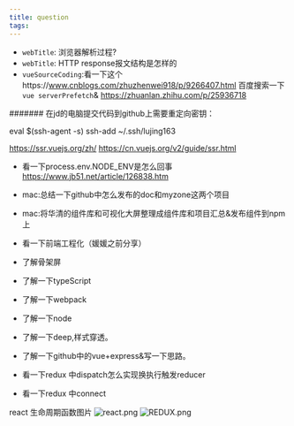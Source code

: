 ```yaml
---
title: question
tags:
---
```


* `webTitle`: 浏览器解析过程?
* `webTitle`: HTTP response报文结构是怎样的
* `vueSourceCoding`:看一下这个https://www.cnblogs.com/zhuzhenwei918/p/9266407.html 百度搜索一下`vue serverPrefetch`& https://zhuanlan.zhihu.com/p/25936718

####### 在jd的电脑提交代码到github上需要重定向密钥：

eval $(ssh-agent -s)
ssh-add ~/.ssh/lujing163

https://ssr.vuejs.org/zh/
https://cn.vuejs.org/v2/guide/ssr.html
* 看一下process.env.NODE_ENV是怎么回事 https://www.jb51.net/article/126838.htm


* mac:总结一下github中怎么发布的doc和myzone这两个项目
* mac:将华清的组件库和可视化大屏整理成组件库和项目汇总&发布组件到npm上

* 看一下前端工程化（媛媛之前分享）
* 了解骨架屏
* 了解一下typeScript
* 了解一下webpack
* 了解一下node
* 了解一下deep,样式穿透。
* 了解一下github中的vue+express&写一下思路。
* 看一下redux 中dispatch怎么实现换执行触发reducer
* 看一下redux 中connect





react 生命周期函数图片
![react.png](https://github.com/bailicangdu/pxq/raw/master/screenshot/react-lifecycle.png)
![REDUX.png](值得注意的是connect，Provider，mapStateToProps,mapDispatchToProps是react-redux提供的，redux本身和react没有半毛钱关系，它只是数据处理中心，没有和react产生任何耦合，是react-redux让它们联系在一起)